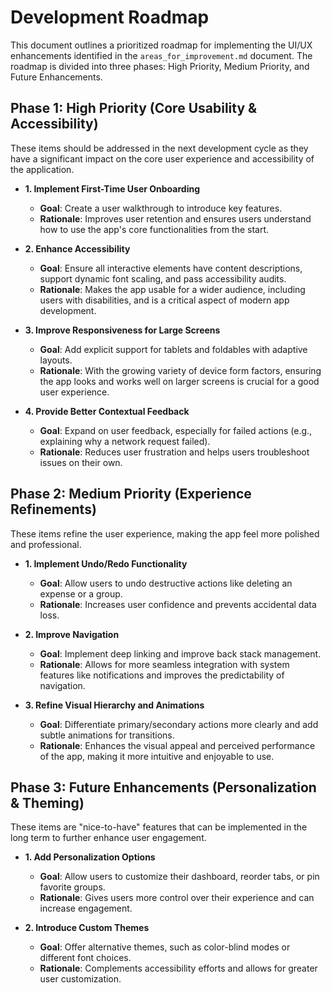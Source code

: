 # Development Roadmap

This document outlines a prioritized roadmap for implementing the UI/UX enhancements identified in the `areas_for_improvement.md` document. The roadmap is divided into three phases: High Priority, Medium Priority, and Future Enhancements.

## Phase 1: High Priority (Core Usability & Accessibility)

These items should be addressed in the next development cycle as they have a significant impact on the core user experience and accessibility of the application.

- **1. Implement First-Time User Onboarding**
  - **Goal**: Create a user walkthrough to introduce key features.
  - **Rationale**: Improves user retention and ensures users understand how to use the app's core functionalities from the start.

- **2. Enhance Accessibility**
  - **Goal**: Ensure all interactive elements have content descriptions, support dynamic font scaling, and pass accessibility audits.
  - **Rationale**: Makes the app usable for a wider audience, including users with disabilities, and is a critical aspect of modern app development.

- **3. Improve Responsiveness for Large Screens**
  - **Goal**: Add explicit support for tablets and foldables with adaptive layouts.
  - **Rationale**: With the growing variety of device form factors, ensuring the app looks and works well on larger screens is crucial for a good user experience.

- **4. Provide Better Contextual Feedback**
  - **Goal**: Expand on user feedback, especially for failed actions (e.g., explaining why a network request failed).
  - **Rationale**: Reduces user frustration and helps users troubleshoot issues on their own.

## Phase 2: Medium Priority (Experience Refinements)

These items refine the user experience, making the app feel more polished and professional.

- **1. Implement Undo/Redo Functionality**
  - **Goal**: Allow users to undo destructive actions like deleting an expense or a group.
  - **Rationale**: Increases user confidence and prevents accidental data loss.

- **2. Improve Navigation**
  - **Goal**: Implement deep linking and improve back stack management.
  - **Rationale**: Allows for more seamless integration with system features like notifications and improves the predictability of navigation.

- **3. Refine Visual Hierarchy and Animations**
  - **Goal**: Differentiate primary/secondary actions more clearly and add subtle animations for transitions.
  - **Rationale**: Enhances the visual appeal and perceived performance of the app, making it more intuitive and enjoyable to use.

## Phase 3: Future Enhancements (Personalization & Theming)

These items are "nice-to-have" features that can be implemented in the long term to further enhance user engagement.

- **1. Add Personalization Options**
  - **Goal**: Allow users to customize their dashboard, reorder tabs, or pin favorite groups.
  - **Rationale**: Gives users more control over their experience and can increase engagement.

- **2. Introduce Custom Themes**
  - **Goal**: Offer alternative themes, such as color-blind modes or different font choices.
  - **Rationale**: Complements accessibility efforts and allows for greater user customization.
